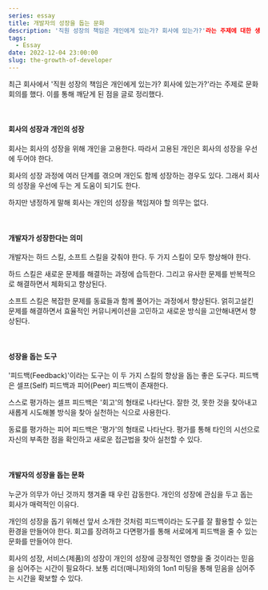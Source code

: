 ```yaml
---
series: essay
title: 개발자의 성장을 돕는 문화
description: '직원 성장의 책임은 개인에게 있는가? 회사에 있는가?'라는 주제에 대한 생각들
tags:
  - Essay
date: 2022-12-04 23:00:00
slug: the-growth-of-developer
---
```


최근 회사에서 '직원 성장의 책임은 개인에게 있는가? 회사에 있는가?'라는 주제로 문화 회의를 했다. 이를 통해 깨닫게 된 점을 글로 정리했다.

<br/>

#### 회사의 성장과 개인의 성장

회사는 회사의 성장을 위해 개인을 고용한다. 따라서 고용된 개인은 회사의 성장을 우선에 두어야 한다.

회사의 성장 과정에 여러 단계를 겪으며 개인도 함께 성장하는 경우도 있다. 그래서 회사의 성장을 우선에 두는 게 도움이 되기도 한다.

하지만 냉정하게 말해 회사는 개인의 성장을 책임져야 할 의무는 없다.

<br/>

#### 개발자가 성장한다는 의미

개발자는 하드 스킬, 소프트 스킬을 갖춰야 한다. 두 가지 스킬이 모두 향상해야 한다.

하드 스킬은 새로운 문제를 해결하는 과정에 습득한다. 그리고 유사한 문제를 반복적으로 해결하면서 체화되고 향상된다.

소프트 스킬은 복잡한 문제를 동료들과 함께 풀어가는 과정에서 향상된다. 얽히고설킨 문제를 해결하면서 효율적인 커뮤니케이션을 고민하고 새로운 방식을 고안해내면서 향상된다.

<br/>

#### 성장을 돕는 도구

'피드백(Feedback)'이라는 도구는 이 두 가지 스킬의 향상을 돕는 좋은 도구다. 피드백은 셀프(Self) 피드백과 피어(Peer) 피드백이 존재한다.

스스로 평가하는 셀프 피드백은 '회고'의 형태로 나타난다. 잘한 것, 못한 것을 찾아내고 새롭게 시도해볼 방식을 찾아 실천하는 식으로 사용한다.

동료를 평가하는 피어 피드백은 '평가'의 형태로 나타난다. 평가를 통해 타인의 시선으로 자신의 부족한 점을 확인하고 새로운 접근법을 찾아 실천할 수 있다.

<br/>

#### 개발자의 성장을 돕는 문화

누군가 의무가 아닌 것까지 챙겨줄 때 우린 감동한다. 개인의 성장에 관심을 두고 돕는 회사가 매력적인 이유다.

개인의 성장을 돕기 위해선 앞서 소개한 것처럼 피드백이라는 도구를 잘 활용할 수 있는 환경을 만들어야 한다. 회고를 장려하고 다면평가를 통해 서로에게 피드백을 줄 수 있는 문화를 만들어야 한다.

회사의 성장, 서비스(제품)의 성장이 개인의 성장에 긍정적인 영향을 줄 것이라는 믿음을 심어주는 시간이 필요하다. 보통 리더(매니저)와의 1on1 미팅을 통해 믿음을 심어주는 시간을 확보할 수 있다.
